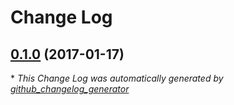 # Change Log

## [0.1.0](https://github.com/meshuggie/bronto-email-signup/tree/0.1.0) (2017-01-17)


\* *This Change Log was automatically generated by [github_changelog_generator](https://github.com/skywinder/Github-Changelog-Generator)*